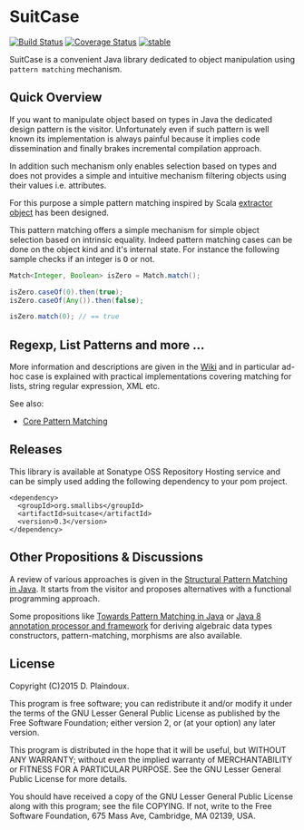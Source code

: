 # SuitCase 

[![Build Status](https://travis-ci.org/d-plaindoux/suitcase.svg?branch=master)](https://travis-ci.org/d-plaindoux/suitcase) 
[![Coverage Status](https://coveralls.io/repos/d-plaindoux/suitcase/badge.png)](https://coveralls.io/r/d-plaindoux/suitcase)
[![stable](http://badges.github.io/stability-badges/dist/stable.svg)](http://github.com/badges/stability-badges)

SuitCase is a convenient Java library dedicated to object manipulation using `pattern matching` mechanism.

## Quick Overview

If you want to manipulate object based on types in Java the dedicated design pattern is the visitor.
Unfortunately even if such pattern is well known its implementation is always painful because it implies
code dissemination and finally brakes incremental compilation approach.

In addition such mechanism only enables selection based on types and does not provides a simple and
intuitive mechanism filtering objects using their values i.e. attributes.

For this purpose a simple pattern matching inspired by Scala 
[extractor object](http://docs.scala-lang.org/tutorials/tour/extractor-objects.html) has been designed.

This pattern matching offers a simple mechanism for simple object selection based on intrinsic equality.
Indeed pattern matching cases can be done on the object kind and it's internal state. For instance the following 
sample checks if an integer is <tt>O</tt> or not.

``` java
Match<Integer, Boolean> isZero = Match.match();

isZero.caseOf(0).then(true);
isZero.caseOf(Any()).then(false);

isZero.match(0); // == true
```

## Regexp, List Patterns and more ...

More information and descriptions are given in the [Wiki](https://github.com/d-plaindoux/suitcase/wiki) and in 
particular ad-hoc case is explained with practical implementations covering matching for lists, string regular 
expression, XML etc.

See also:

* [Core Pattern Matching](https://github.com/d-plaindoux/suitcase/wiki#core-pattern-matching)

## Releases

This library is available at Sonatype OSS Repository Hosting service and can be simply used adding the following 
dependency to your pom project.

```
<dependency>
  <groupId>org.smallibs</groupId>
  <artifactId>suitcase</artifactId>
  <version>0.3</version>
</dependency>
```

## Other Propositions & Discussions
   
A review of various approaches is given in the [Structural Pattern Matching in Java](http://blog.higher-order.com/blog/2009/08/21/structural-pattern-matching-in-java/). 
It starts from the visitor and proposes alternatives with a functional programming approach.

Some propositions like [Towards Pattern Matching in Java](http://kerflyn.wordpress.com/2012/05/09/towards-pattern-matching-in-java/)
or [Java 8 annotation processor and framework](https://github.com/derive4j/derive4j) for deriving algebraic data types constructors, 
pattern-matching, morphisms are also available.

## License

Copyright (C)2015 D. Plaindoux.

This program is  free software; you can redistribute  it and/or modify
it  under the  terms  of  the GNU  Lesser  General  Public License  as
published by  the Free Software  Foundation; either version 2,  or (at
your option) any later version.

This program  is distributed in the  hope that it will  be useful, but
WITHOUT   ANY  WARRANTY;   without  even   the  implied   warranty  of
MERCHANTABILITY  or FITNESS  FOR  A PARTICULAR  PURPOSE.  See the  GNU
Lesser General Public License for more details.

You  should have  received a  copy of  the GNU  Lesser General  Public
License along with  this program; see the file COPYING.  If not, write
to the  Free Software Foundation,  675 Mass Ave, Cambridge,  MA 02139,
USA.
